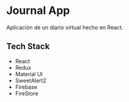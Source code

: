 # Journal App

Aplicación de un diario virtual hecho en React.


## Tech Stack

- React
- Redux
- Material UI
- SweetAlert2
- Firebase
- FireStore

